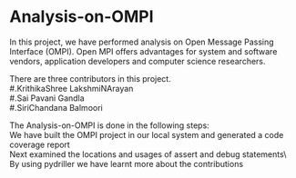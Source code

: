 # Analysis-on-OMPI
In this project, we have performed analysis on Open Message Passing Interface (OMPI). Open MPI offers advantages for system and software vendors,
application developers and computer science researchers.
  
There are three contributors in this project.\
  #.KrithikaShree LakshmiNArayan\
  #.Sai Pavani Gandla\
  #.SiriChandana Balmoori
  
 The Analysis-on-OMPI is done in the following steps:\
  We have built the OMPI project in our local system and generated a code coverage report\
  Next examined the locations and usages of assert and debug statements\ 
  By using pydriller we have learnt more about the contributions
